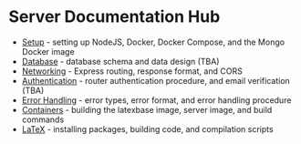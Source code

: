 # Server Documentation Hub

- [Setup](/documentation/server/Setup.md) - setting up NodeJS, Docker, Docker Compose, and the Mongo Docker image
- [Database](/documentation/server/Database.md) - database schema and data design (TBA)
- [Networking](/documentation/server/Networking.md) - Express routing, response format, and CORS
- [Authentication](/documentation/server/Authentication.md) - router authentication procedure, and email verification (TBA)
- [Error Handling](</documentation/server/Error Handling.md>) - error types, error format, and error handling procedure
- [Containers](/documentation/server/Containers.md) - building the latexbase image, server image, and build commands
- [LaTeX](/documentation/server/LaTeX.md) - installing packages, building code, and compilation scripts